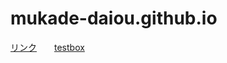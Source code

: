# mukade-daiou.github.io
[リンク](https://mukade-daiou.github.io/index.html)　　[testbox](https://mukade-daiou.github.io/testbox.html)
